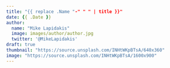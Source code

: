 ```yaml
---
title: "{{ replace .Name "-" " " | title }}"
date: {{ .Date }}
author: 
  name: "Mike Lapidakis"
  image: images/author/author.jpg
  twitter: '@MikeLapidakis'
draft: true
thumbnail: "https://source.unsplash.com/INHtWKpBTsA/640x360"
image: "https://source.unsplash.com/INHtWKpBTsA/1600x900"
---
```


